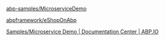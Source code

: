

[abp-samples/MicroserviceDemo](https://github.com/abpframework/abp-samples/tree/master/MicroserviceDemo)

[abpframework/eShopOnAbp](https://github.com/abpframework/eShopOnAbp)

[Samples/Microservice Demo | Documentation Center | ABP.IO](https://docs.abp.io/zh-Hans/abp/latest/Samples/Microservice-Demo)